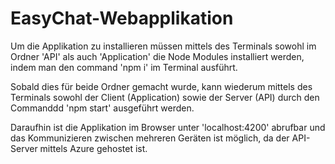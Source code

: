 # EasyChat-Webapplikation

Um die Applikation zu installieren müssen mittels des Terminals sowohl im Ordner 'API' als auch 'Application' die Node Modules installiert werden, indem man den command 'npm i' im Terminal ausführt.

Sobald dies für beide Ordner gemacht wurde, kann wiederum mittels des Terminals sowohl der Client (Application) sowie der Server (API) durch den Commanddd 'npm start' ausgeführt werden.

Daraufhin ist die Applikation im Browser unter 'localhost:4200' abrufbar und das Kommunizieren zwischen mehreren Geräten ist möglich, da der API-Server mittels Azure gehostet ist.
